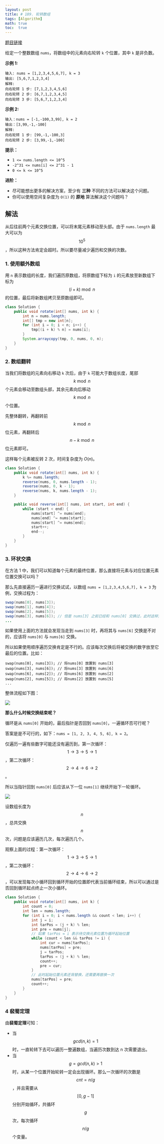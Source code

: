 ```yaml
---
layout: post
title: # 189. 轮转数组
tags: [Algorithm]
math: true
toc:  true
---
```


[题目链接](https://leetcode.cn/problems/rotate-array/)

给定一个整数数组 `nums`，将数组中的元素向右轮转 `k` 个位置，其中 `k` 是非负数。

**示例 1:**

```
输入: nums = [1,2,3,4,5,6,7], k = 3
输出: [5,6,7,1,2,3,4]
解释:
向右轮转 1 步: [7,1,2,3,4,5,6]
向右轮转 2 步: [6,7,1,2,3,4,5]
向右轮转 3 步: [5,6,7,1,2,3,4]
```

**示例 2:**

```
输入：nums = [-1,-100,3,99], k = 2
输出：[3,99,-1,-100]
解释: 
向右轮转 1 步: [99,-1,-100,3]
向右轮转 2 步: [3,99,-1,-100]
```

**提示：**

- `1 <= nums.length <= 10^5`
- `-2^31 <= nums[i] <= 2^31 - 1`
- `0 <= k <= 10^5`

**进阶：**

- 尽可能想出更多的解决方案，至少有 **三种** 不同的方法可以解决这个问题。
- 你可以使用空间复杂度为 `O(1)` 的 **原地** 算法解决这个问题吗？

## 解法

从后往前两个元素交换位置，可以将末尾元素移动至头部。由于 `nums.length` 最大可以为 $$10^5$$，所以这种方法肯定会超时。所以要尽量减少遍历和交换的次数。

### 1. 使用额外数组

用 `n` 表示数组的长度，我们遍历原数组，将原数组下标为 `i` 的元素放至新数组下标为 $$(i+k)\bmod n$$ 的位置，最后将新数组拷贝至原数组即可。

```java
class Solution {
    public void rotate(int[] nums, int k) {
        int n = nums.length;
        int[] tmp = new int[n];
        for (int i = 0; i < n; i++) {
            tmp[(i + k) % n] = nums[i];
        }
        System.arraycopy(tmp, 0, nums, 0, n);
    }
}
```

### 2. 数组翻转

当我们将数组的元素向右移动 `k` 次后，由于 `k` 可能大于数组长度，尾部 $$k\bmod n$$ 个元素会移动至数组头部，其余元素向后移动 $$k\bmod n$$ 个位置。

先整体翻转，再翻转前 $$k\bmod n$$ 位元素，再翻转后 $$n - k\bmod n$$ 位元素即可。

这样每个元素被反转 2 次，时间复杂度为 $O(n)$。

```java
class Solution {
    public void rotate(int[] nums, int k) {
        k %= nums.length;
        reverse(nums, 0, nums.length - 1);
        reverse(nums, 0, k - 1);
        reverse(nums, k, nums.length - 1);
    }

    public void reverse(int[] nums, int start, int end) {
        while (start < end) {
            nums[start] ^= nums[end];
            nums[end] ^= nums[start];
            nums[start] ^= nums[end];
            start++;
            end--;
        }
    }
}
```

### 3. 环状交换

在方法 1 中，我们可以知道每个元素的最终位置，那么直接将元素与对应位置元素位置交换可以吗？

那么先直接遍历一遍进行交换试试，以数组 `nums = [1,2,3,4,5,6,7], k = 3` 为例，交换过程为：

```java
swap(nums[0], nums[3]);
swap(nums[1], nums[4]);
swap(nums[2], nums[5]);
swap(nums[3], nums[6]); // 但是 nums[3] 之前已经和 nums[0] 交换过，此时这样交换会出问题
...
```

如果使用上面的方法就会发现当走到 `nums[3]` 时，再将其与 `nums[6]` 交换是不对的，应该将 `nums[0]` 与 `nums[6]` 交换。

所以如果使用顺序遍历交换肯定是不行的。应该每次交换后将被交换的数字放至它最后的位置。比如：

```
swap(nums[0], nums[3]); // 将nums[0] 放置到 nums[3]
swap(nums[3], nums[6]); // 将nums[3] 放置到 nums[6]
swap(nums[6], nums[2]); // 将nums[6] 放置到 nums[2]
swap(nums[2], nums[5]); // 将nums[2] 放置到 nums[5]
...
```

整体流程如下图：

![](https://raw.githubusercontent.com/Traserve/traserve.github.io/main/_posts/algorithm/images/189-1.png)

**那么什么时候交换结束呢？**

循环是从 `nums[0]` 开始的，最后指针是否回到 `nums[0]`，一遍循环否可行呢？

答案是是不可行的，如下：`nums = [1, 2, 3, 4, 5, 6], k = 2`。

仅遍历一遍有些数字可能还没有遍历到，第一次循环：$$1 \rightarrow 3 \rightarrow 5 \rightarrow 1$$，第二次循环：$$2 \rightarrow 4 \rightarrow 6 \rightarrow 2$$。

所以当指针回到 `nums[0]` 后应该从下一位 `nums[1]` 继续开始下一轮循环。

![](https://raw.githubusercontent.com/Traserve/traserve.github.io/main/_posts/algorithm/images/189-2.png)

设数组长度为 $$n$$，总共交换 $$n$$ 次，问题是应该遍历几次，每次遍历几个。

观察上面的过程：第一次循环：$$1 \rightarrow 3 \rightarrow 5 \rightarrow 1$$，第二次循环：$$2 \rightarrow 4 \rightarrow 6 \rightarrow 2$$，可以发现每次小循环回到循环开始的位置即代表当前循环结束，所以可以通过是否回到循环起点终止一次小循环。

```java
class Solution {
    public void rotate(int[] nums, int k) {
        int count = 0;
        int len = nums.length;
        for (int i = 0; i < nums.length && count < len; i++) {
            int j = i;
            int tarPos = (j + k) % len;
            int pre = nums[j];
            // 如果 tarPos = i 表示待交换元素位置为循环起始位置
            while (count < len && tarPos != i) {
                int cur = nums[tarPos];
                nums[tarPos] = pre;
                j = tarPos;
                tarPos = (j + k) % len;
                count++;
                pre = cur;
            }
            // 此时起始位置元素还背替换，还需要再替换一次
            nums[tarPos] = pre;
            count++;
        }
    }
}
```

### 4 裴蜀定理

由**裴蜀定理**可知：

- 当 $$gcd(n,k)=1$$ 时，一直轮转下去可以遍历一整遍数组，当遍历次数到达 n 次需要退出。 
- 当 $$g=gcd(n,k)>1$$ 时，从某一个位置开始轮转一定会出现循环。那么一次循环的次数是 $$cnt=n/g$$，并且需要从 $$[0,g−1]$$ 分别开始循环，共循环 $$g$$ 次，每次循环 $$n/g$$ 个变量。

